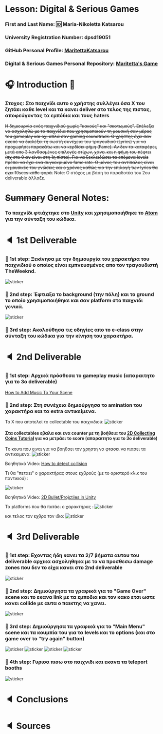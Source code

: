 # Lesson: Digital & Serious Games

### First and Last Name: :id: Maria-Nikoletta Katsarou 
### University Registration Number: dpsd19051
### GitHub Personal Profile: [MaritettaKatsarou](https://github.com/MaritettaKatsarou)
### Digital & Serious Games Personal Repository: [Maritetta's Game](https://maritettakatsarou.github.io/Role-Playing-Game/)

# :headphones: Introduction :microphone:
### Στοχος: Στο παιχνίδι αυτο ο χρήστης συλλέγει όσα X του ζητάει καθε level και τα κανει deliver στο τελος της πιστας, αποφεύγοντας τα εμπόδια και τους haters

~~Η δημιουργία ενός παιχνιδιού χωρίς "κακούς" και "σκοτωμούς". Επέλεξα να ασχοληθώ με τα παιχνίδια που χρησιμοποιούν τη μουσική σαν μέρος του gameplay και οχι απλά σαν gaming soundtrack. Ο χρήστης έχει σαν σκοπό να διαλέξει τη σωστή συνέχεια του τραγουδιού (Lyrics) για να προχωρήσει παρακάτω και να κερδίσει φήμη (Fame). Αν δεν τα καταφέρει, μετά απο 3 λανθασμένες επιλογές στίχων, χάνει και η φήμη του πέφτει (πχ στο 0 αν είναι στη 1η πίστα). Για να ξεκλειδώσει τα επόμενα levels πρέπει να έχει ενα συγκεκριμένο fame rate. Ο μόνος του αντίπαλος είναι οι μουσικές του γνώσεις και ο χρόνος καθώς για την επιλογή των lyrics θα εχει 10secs κάθε φορά.~~ Note: Ο στόχος με βάση τα παραδοτέα του 2ου deliverable άλλαξε.

# ~~Summary~~ General Notes:
### Το παιχνίδι φτιάχτηκε στο [Unity](https://unity.com) και χρησιμοποιήθηκε το [Atom](https://atom.io) για την σύνταξη του κώδικα.

# :speaker: 1st Deliverable
### :pushpin: 1st step: Ξεκίνησα με την δημιουργία του χαρακτήρα του παιχνιδιού ο οποίος είναι εμπνευσμένος απο τον τραγουδιστή TheWeeknd.
![sticker](charactersticker.png)

### :pushpin: 2nd step: Έφτιαξα το background (την πόλη) και το ground το οποίο χρησιμοποιήθηκε και σαν platform στο παιχνιδι γενικά.
![sticker](Background-2.png)

### :pushpin: 3rd step: Ακολούθησα τις οδηγίες απο το e-class στην σύνταξη του κώδικα για την κίνηση του χαρακτήρα.

# :speaker: 2nd Deliverable
### :pushpin: 1st step: Αρχικά πρόσθεσα το gameplay music (απαραιτητο για το 3ο deliverable)
[How to Add Music To Your Scene](https://www.youtube.com/watch?v=KOf3P5y19Bw)

### :pushpin: 2nd step: Στη συνέχεια δημιούργησα το amination του χαρακτήρα και τα extra αντικείμενα. 
Το Χ που αποτελεί τo collectable του παιχνιδιού:
![sticker](X.PNG)

#### Στα collectables εβαλα και ενα counter με τη βοήθεια του [2D Collecting Coins Tutorial](https://www.youtube.com/watch?v=DZ-3g31jk90) για να μετράει το score (απαραιτητο για το 3ο deliverable)

Tο κουτι που ειναι για να βοηθαει τον χρηστη να φτασει να πιασει τα αντικειμενα: 
![sticker](box.jpeg)

Βοηθητικό Video: [How to detect collision](https://www.youtube.com/watch?v=HBCjCr-1_xo)

Tι θα "πεταει" ο χαρακτήρας στους εχθρούς (με το αριστερό κλικ του ποντικιού) : 

![sticker](PlayerWeapon.jpeg)

Βοηθητικό Video: [2D Bullet/Projctiles in Unity](https://www.youtube.com/watch?v=8TqY6p-PRcs)

Τα platforms που θα πατάει ο χαρακτήρας : 
![sticker](disk.jpeg)

και τελος τον εχθρο τον ιδιο:
![sticker](2.jpeg)

# :speaker: 3rd Deliverable 

### :pushpin: 1st step: Εχοντας ήδη κανει τα 2/7 βήματα αυτου του deliverable αρχικα ασχοληθηκα με το να προσθεσω damage zones που δεν το είχα κανει στο 2nd deliverable
![sticker](EMPODIOMID.PNG)

### :pushpin: 2nd step: Δημιούργησα τα γραφικά για το "Game Over" scene και το εκανα link με τα εμποδια και τον κακο ετσι ωστε κανει collide με αυτα ο παικτης να χανει.
![sticker](GameOver1.PNG)

### :pushpin: 3rd step: Δημιούργησα τα γραφικά για το "Main Menu" scene και τα κουμπία του για τα levels και το options (και στο game over το "try again" button)
![sticker](Level1.PNG)
![sticker](Level2.PNG)
![sticker](Options.png)
![sticker](TryAgain.png)

### :pushpin: 4th step: Γυρισα πισω στο παιχνιδι και εκανα τα teleport booths
![sticker](teleport1.PNG)

# :speaker: Conclusions


# :speaker: Sources

